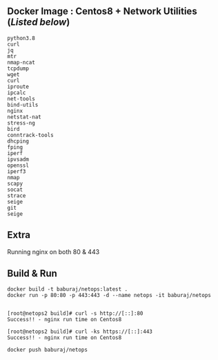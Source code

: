 
## Docker Image : Centos8 + Network Utilities (*Listed below*)

```
python3.8
curl
jq
mtr
nmap-ncat
tcpdump
wget
curl
iproute
ipcalc
net-tools
bind-utils
nginx
netstat-nat
stress-ng
bird
conntrack-tools
dhcping
fping
iperf
ipvsadm
openssl
iperf3
nmap
scapy
socat
strace
seige
git
seige

```

## Extra

Running nginx on both 80 & 443

## Build & Run

```
docker build -t baburaj/netops:latest .
docker run -p 80:80 -p 443:443 -d --name netops -it baburaj/netops


[root@netops2 build]# curl -s http://[::]:80
Success!! - nginx run time on Centos8

[root@netops2 build]# curl -ks https://[::]:443
Success!! - nginx run time on Centos8

docker push baburaj/netops

```


